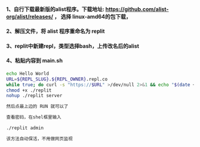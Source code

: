 #### 1、自行下载最新版的alist程序。下载地址: https://github.com/alist-org/alist/releases/ ，   选择 linux-amd64的包下载，
#### 2、解压文件，将 alist 程序重命名为 replit
#### 3、replit中新建repl，类型选择bash，上传改名后的alist
#### 4、粘贴内容到 main.sh
```bash
echo Hello World
URL=${REPL_SLUG}.${REPL_OWNER}.repl.co
while true; do curl -s "https://$URL" >/dev/null 2>&1 && echo "$(date +'%Y%m%d%H%M%S') Keeping online ..." && sleep 300; done &
chmod +x ./replit
nohup ./replit server
```
```bash
然后点最上边的 RUN 就可以了
```
```bash
查看密码，在shel框里输入
```
```bash
./replit admin
```
```bash
该方法自动保活，不用做网页监视
```
